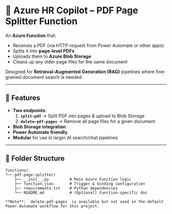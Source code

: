 # 📄 Azure HR Copilot – PDF Page Splitter Function

An **Azure Function** that:
- Receives a PDF (via HTTP request from Power Automate or other apps)
- Splits it into **page-level PDFs**
- Uploads them to **Azure Blob Storage**
- Cleans up any older page files for the same document

Designed for **Retrieval-Augmented Generation (RAG)** pipelines where fine-grained document search is needed.

---

## 🚀 Features
- **Two endpoints**:
  1. **`split-pdf`** → Split PDF into pages & upload to Blob Storage
  2. **`delete-pdf-pages`** → Remove all page files for a given document
- **Blob Storage integration**
- **Power Automate friendly**
- **Modular** for use in larger AI search/chat pipelines

---

## 📂 Folder Structure
```plaintext
functions/
└── pdf-page-splitter/
    ├── __init__.py         # Main Azure Function logic
    ├── function.json       # Trigger & binding configuration
    ├── requirements.txt    # Python dependencies
    └── README.md           # (Optional) Function-specific doc

**Note**: `delete-pdf-pages` is available but not used in the default Power Automate workflow for this project.
